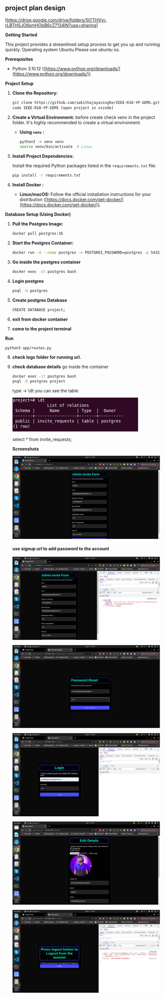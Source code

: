## project plan design

[https://drive.google.com/drive/folders/1hTTHVyi-rLBTHSJO6smHObB6cZ7134lN?usp=sharing]

**Getting Started**

This project provides a streamlined setup process to get you up and running quickly.
Operating system Ubuntu.Please use ubuntu os.

**Prerequisites**

- Python 3.10.12 ([https://www.python.org/downloads/](https://www.python.org/downloads/))

**Project Setup**

1. **Clone the Repository:**

   ```bash
   git clone https://github.com/sakithajayasinghe/IEEE-R10-YP-GEMS.git
   code IEEE-R10-YP-GEMS (open project in vscode)
   ```

2. **Create a Virtual Environment:**
   before create check venv in the project folder.
   It's highly recommended to create a virtual environment.

   - **Using `venv` :**

     ```bash
     python3 -m venv venv
     source venv/bin/activate  # Linux
     ```

3. **Install Project Dependencies:**

   Install the required Python packages listed in the `requirements.txt` file:

   ```bash
   pip install -r requirements.txt
   ```

4. **Install Docker :**

   - **Linux/macOS:** Follow the official installation instructions for your distribution ([https://docs.docker.com/get-docker/](https://docs.docker.com/get-docker/)).

**Database Setup (Using Docker)**

1. **Pull the Postgres Image:**

   ```bash
   docker pull postgres:16
   ```

2. **Start the Postgres Container:**

   ```bash
   docker run -d --name postgres -e POSTGRES_PASSWORD=postgres -p 5432:5432 postgres:16
   ```
3. **Go inside the postgres container**
   ```bash
   docker exec -it postgres bash
   ```
4. **Login postgres**
   ```bash
   psql -U postgres
   
   ```
5. **Create postgres Database**
   ```bash
   CREATE DATABASE project;
   
   ```
6. **exit from docker container**

7. **come to the project terminal**

**Run**
   ```
   python3 app/routes.py
   ```

8. **check logs folder for running url.**

9. **check database details**
   go inside the container
   ```bash
   docker exec -it postgres bash
   psql -U postgres project
   ```
   type -> \dt
   you can see the table

   ![Alt text](image.png)

   select * from invite_requests;


   **Screenshots**

   ![Alt text](image-1.png)

   #### use signup url to add password to the account

   ![Alt text](image-2.png)

   ![Alt text](image-3.png)

   ![Alt text](image-4.png)

   ![Alt text](image-7.png)

   ![Alt text](image-6.png)




